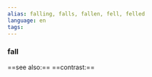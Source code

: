 ```yaml
---
alias: falling, falls, fallen, fell, felled
language: en
tags: 
---
```

### fall
==see also:== 
==contrast:== 